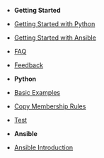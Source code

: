 - **Getting Started**
- [Getting Started with Python](bcf/python-getting-started.md)
- [Getting Started with Ansible](bcf/ansible-getting-started.md)
- [FAQ](faq.md)
- [Feedback](feedback.md)


- **Python**
- [Basic Examples](bcf/python-basic-examples.md)
- [Copy Membership Rules](bcf/python-copyMembershipRules.md)
- [Test](posts/test.md)


- **Ansible**
- [Ansible Introduction](bcf/ansible-getting-started.md)

